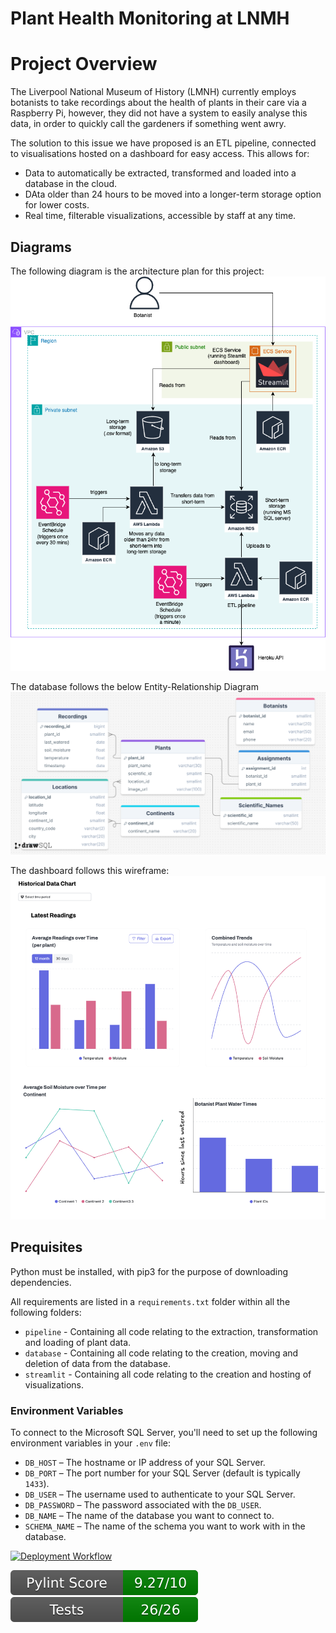 # Plant Health Monitoring at LNMH

# Project Overview

The Liverpool National Museum of History (LMNH) currently employs botanists to take recordings about the health of plants in their care via a Raspberry Pi, however, they did not have a system to easily analyse this data, in order to quickly call the gardeners if something went awry.

The solution to this issue we have proposed is an ETL pipeline, connected to visualisations hosted on a dashboard for easy access.
This allows for:

- Data to automatically be extracted, transformed and loaded into a database in the cloud.
- DAta older than 24 hours to be moved into a longer-term storage option for lower costs.
- Real time, filterable visualizations, accessible by staff at any time.

## Diagrams

The following diagram is the architecture plan for this project:
![Architecture Diagram](architecture/Architecture-diagram.png)

The database follows the below Entity-Relationship Diagram
![Entity Relationship Diagram](architecture/ERD_diagram.png)

The dashboard follows this wireframe:
![Dashboard Wireframe](architecture/Dashboard-wireframe.png)

## Prequisites

Python must be installed, with pip3 for the purpose of downloading dependencies.

All requirements are listed in a `requirements.txt` folder within all the following folders:
- `pipeline` - Containing all code relating to the extraction, transformation and loading of plant data.
- `database` -  Containing all code relating to the creation, moving and deletion of data from the database.
- `streamlit` - Containing all code relating to the creation and hosting of visualizations.

### Environment Variables

To connect to the Microsoft SQL Server, you'll need to set up the following environment variables in your `.env` file:

- `DB_HOST` – The hostname or IP address of your SQL Server.
- `DB_PORT` – The port number for your SQL Server (default is typically `1433`).
- `DB_USER` – The username used to authenticate to your SQL Server.
- `DB_PASSWORD` – The password associated with the `DB_USER`.
- `DB_NAME` – The name of the database you want to connect to.
- `SCHEMA_NAME` – The name of the schema you want to work with in the database.

[![Deployment Workflow](https://github.com/GabrielNsiah/Plant-Health-Monitoring-at-LNMH/actions/workflows/deployment.yml/badge.svg)](https://github.com/GabrielNsiah/Plant-Health-Monitoring-at-LNMH/actions/workflows/deployment.yml)

![Pylint Score](.github/badges/pylint.svg)
![Passing Tests](.github/badges/test.svg)


